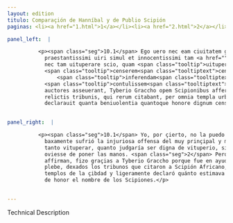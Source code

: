 ```yaml
---
layout: edition
titulo: Comparaçión de Hanníbal y de Publio Scipión
paginas: <li><a href="1.html">1</a></li><li><a href="2.html">2</a></li><li><a href="3.html">3</a></li><li><a href="4.html">4</a></li><li><a href="5.html">5</a></li><li><a href="6.html">6</a></li><li><a href="7.html">7</a></li><li><a href="8.html">8</a></li><li><a href="9.html">9</a></li><li><a href="10.html">10</a></li><li><a href="11.html">11</a></li><li><a href="12.html">12</a></li><li><a href="13.html">13</a></li>

panel_left:  |

          <p><span class="seg">10.1</span> Ego uero nec eam ciuitatem gratam appellare possum, quae
            praestantissimi uiri simul et innocentissimi tam <a href="" target="new"><img class="facs" src="../public/images/1491/1491.jpg"/></a>[128r] abiecte ignominiam tulit,
            nec tam uituperare scio, quam <span class="tooltip">uituperandum<span class="tooltiptext">uituperandam #F #N #R #S #U #r #s </span></span>
            <span class="tooltip">censerem<span class="tooltiptext">censeam #R </span></span>, si ad eam iniuriam
                <span class="tooltip">inferendam<span class="tooltiptext">inferenda #E conferendam #M </span></span>
            <span class="tooltip">contulissem<span class="tooltiptext">contulisset #F #N #R #S #U #W #r #s intullisset #M </span></span> manus. <span class="seg">2</span> Verum senatus, ut omnes
            auctores asseuerant, Tyberio Graccho opem Scipionibus afferenti gratias egit, et plaebs
            relictis tribunis, qui rerum citabant, per omnia templa urbis Ahricanum secuta facile
            declarauit quanta beniuolentia quantoque honore dignum censeret Scipionum nomen.</p>
        

panel_right:  |

          <p><span class="seg">10.1</span> Yo, por çierto, no la puedo llamar çibdad agradeçida, pues tan
            baxamente sufrió la injuriosa offensa del muy prinçipal y muy innocente varón y no la sé
            tanto vituperar, quanto judgaría ser digna de vituperio, si para inferir aquella injuria
            oviesse de poner las manos. <span class="seg">2</span> Pero el senado, segund que todos los auctores
            affirman, fizo graçias a Tyberio Graccho porque fue en ayuda de los Scipiones, y la
            plebe, dexados los tribunos que citaron a Scipión Africano, le seguió por todos los
            templos de la çibdad y ligeramente declaró quánto estimava ser digno de benivolencia y
            de honor el nombre de los Scipiones.</p>
        

---
```


Technical Description 